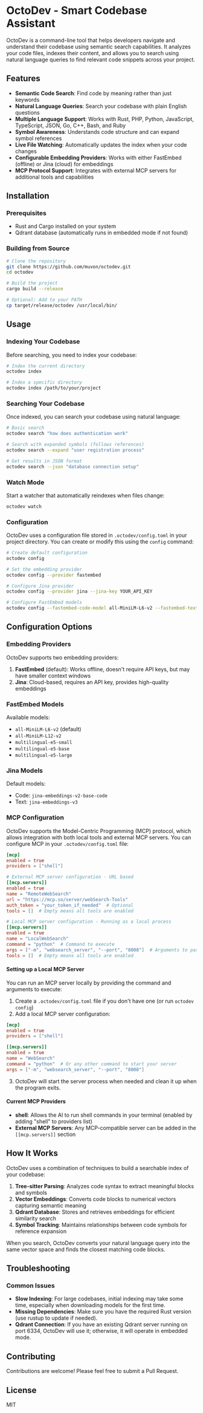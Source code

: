 # OctoDev - Smart Codebase Assistant

OctoDev is a command-line tool that helps developers navigate and understand their codebase using semantic search capabilities. It analyzes your code files, indexes their content, and allows you to search using natural language queries to find relevant code snippets across your project.

## Features

- **Semantic Code Search**: Find code by meaning rather than just keywords
- **Natural Language Queries**: Search your codebase with plain English questions
- **Multiple Language Support**: Works with Rust, PHP, Python, JavaScript, TypeScript, JSON, Go, C++, Bash, and Ruby
- **Symbol Awareness**: Understands code structure and can expand symbol references
- **Live File Watching**: Automatically updates the index when your code changes
- **Configurable Embedding Providers**: Works with either FastEmbed (offline) or Jina (cloud) for embeddings
- **MCP Protocol Support**: Integrates with external MCP servers for additional tools and capabilities

## Installation

### Prerequisites

- Rust and Cargo installed on your system
- Qdrant database (automatically runs in embedded mode if not found)

### Building from Source

```bash
# Clone the repository
git clone https://github.com/muvon/octodev.git
cd octodev

# Build the project
cargo build --release

# Optional: Add to your PATH
cp target/release/octodev /usr/local/bin/
```

## Usage

### Indexing Your Codebase

Before searching, you need to index your codebase:

```bash
# Index the current directory
octodev index

# Index a specific directory
octodev index /path/to/your/project
```

### Searching Your Codebase

Once indexed, you can search your codebase using natural language:

```bash
# Basic search
octodev search "how does authentication work"

# Search with expanded symbols (follows references)
octodev search --expand "user registration process"

# Get results in JSON format
octodev search --json "database connection setup"
```

### Watch Mode

Start a watcher that automatically reindexes when files change:

```bash
octodev watch
```

### Configuration

OctoDev uses a configuration file stored in `.octodev/config.toml` in your project directory. You can create or modify this using the `config` command:

```bash
# Create default configuration
octodev config

# Set the embedding provider
octodev config --provider fastembed

# Configure Jina provider
octodev config --provider jina --jina-key YOUR_API_KEY

# Configure FastEmbed models
octodev config --fastembed-code-model all-MiniLM-L6-v2 --fastembed-text-model all-MiniLM-L6-v2
```

## Configuration Options

### Embedding Providers

OctoDev supports two embedding providers:

1. **FastEmbed** (default): Works offline, doesn't require API keys, but may have smaller context windows
2. **Jina**: Cloud-based, requires an API key, provides high-quality embeddings

### FastEmbed Models

Available models:
- `all-MiniLM-L6-v2` (default)
- `all-MiniLM-L12-v2`
- `multilingual-e5-small`
- `multilingual-e5-base`
- `multilingual-e5-large`

### Jina Models

Default models:
- Code: `jina-embeddings-v2-base-code`
- Text: `jina-embeddings-v3`

### MCP Configuration

OctoDev supports the Model-Centric Programming (MCP) protocol, which allows integration with both local tools and external MCP servers. You can configure MCP in your `.octodev/config.toml` file:

```toml
[mcp]
enabled = true
providers = ["shell"]

# External MCP server configuration - URL based
[[mcp.servers]]
enabled = true
name = "RemoteWebSearch"
url = "https://mcp.so/server/webSearch-Tools"
auth_token = "your_token_if_needed"  # Optional
tools = []  # Empty means all tools are enabled

# Local MCP server configuration - Running as a local process
[[mcp.servers]]
enabled = true
name = "LocalWebSearch"
command = "python"  # Command to execute
args = ["-m", "websearch_server", "--port", "8008"]  # Arguments to pass
tools = []  # Empty means all tools are enabled
```

#### Setting up a Local MCP Server

You can run an MCP server locally by providing the command and arguments to execute:

1. Create a `.octodev/config.toml` file if you don't have one (or run `octodev config`)
2. Add a local MCP server configuration:

```toml
[mcp]
enabled = true
providers = ["shell"]

[[mcp.servers]]
enabled = true
name = "WebSearch"
command = "python"  # Or any other command to start your server
args = ["-m", "websearch_server", "--port", "8008"]
```

3. OctoDev will start the server process when needed and clean it up when the program exits.

#### Current MCP Providers

- **shell**: Allows the AI to run shell commands in your terminal (enabled by adding "shell" to providers list)
- **External MCP Servers**: Any MCP-compatible server can be added in the `[[mcp.servers]]` section

## How It Works

OctoDev uses a combination of techniques to build a searchable index of your codebase:

1. **Tree-sitter Parsing**: Analyzes code syntax to extract meaningful blocks and symbols
2. **Vector Embeddings**: Converts code blocks to numerical vectors capturing semantic meaning
3. **Qdrant Database**: Stores and retrieves embeddings for efficient similarity search
4. **Symbol Tracking**: Maintains relationships between code symbols for reference expansion

When you search, OctoDev converts your natural language query into the same vector space and finds the closest matching code blocks.

## Troubleshooting

### Common Issues

- **Slow Indexing**: For large codebases, initial indexing may take some time, especially when downloading models for the first time.
- **Missing Dependencies**: Make sure you have the required Rust version (use rustup to update if needed).
- **Qdrant Connection**: If you have an existing Qdrant server running on port 6334, OctoDev will use it; otherwise, it will operate in embedded mode.

## Contributing

Contributions are welcome! Please feel free to submit a Pull Request.

## License

MIT
